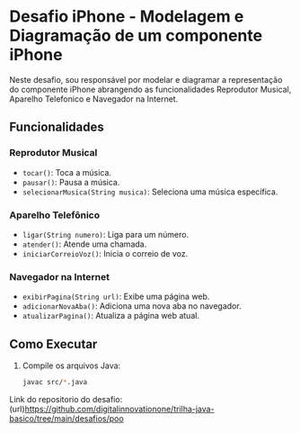 # Desafio iPhone - Modelagem e Diagramação de um componente iPhone 

Neste desafio, sou responsável por modelar e diagramar a representação do componente iPhone abrangendo as funcionalidades Reprodutor Musical, Aparelho Telefonico e Navegador na Internet. 

## Funcionalidades

### Reprodutor Musical
- `tocar()`: Toca a música.
- `pausar()`: Pausa a música.
- `selecionarMusica(String musica)`: Seleciona uma música específica.

### Aparelho Telefônico
- `ligar(String numero)`: Liga para um número.
- `atender()`: Atende uma chamada.
- `iniciarCorreioVoz()`: Inicia o correio de voz.

### Navegador na Internet
- `exibirPagina(String url)`: Exibe uma página web.
- `adicionarNovaAba()`: Adiciona uma nova aba no navegador.
- `atualizarPagina()`: Atualiza a página web atual.

## Como Executar

1. Compile os arquivos Java:
   ```bash
   javac src/*.java

Link do repositorio do desafio: (url)https://github.com/digitalinnovationone/trilha-java-basico/tree/main/desafios/poo

